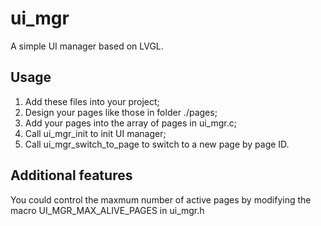 # ui_mgr

A simple UI manager based on LVGL.

## Usage

1. Add these files into your project;
2. Design your pages like those in folder ./pages;
3. Add your pages into the array of pages in ui_mgr.c;
4. Call ui_mgr_init to init UI manager;
5. Call ui_mgr_switch_to_page to switch to a new page by page ID.

## Additional features

You could control the maxmum number of active pages by modifying the macro UI_MGR_MAX_ALIVE_PAGES in ui_mgr.h
